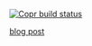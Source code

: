 [![Copr build status](https://copr.fedorainfracloud.org/coprs/frigo/mytest_cil/package/mytest_cil/status_image/last_build.png)](https://copr.fedorainfracloud.org/coprs/frigo/mytest_cil/package/mytest_cil/)

[blog post](https://github.com/freedge/blog/blob/main/udica.md)

